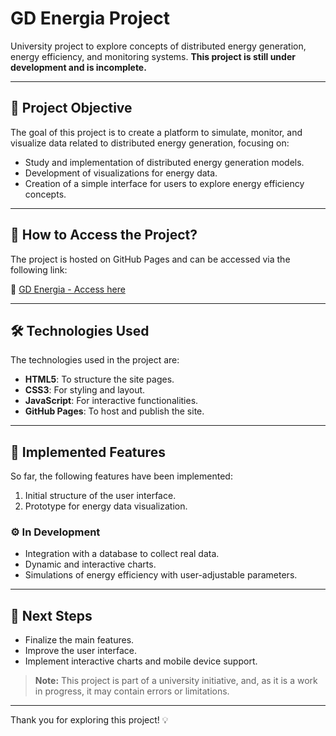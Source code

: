 # GD Energia Project
University project to explore concepts of distributed energy generation, energy efficiency, and monitoring systems. **This project is still under development and is incomplete.**

---

## 🌟 **Project Objective**
The goal of this project is to create a platform to simulate, monitor, and visualize data related to distributed energy generation, focusing on:

- Study and implementation of distributed energy generation models.
- Development of visualizations for energy data.
- Creation of a simple interface for users to explore energy efficiency concepts.

---

## 🚀 **How to Access the Project?**
The project is hosted on GitHub Pages and can be accessed via the following link:

🔗 [GD Energia - Access here](https://manoper93.github.io/P21_GDENERGIA/)

---

## 🛠️ **Technologies Used**
The technologies used in the project are:

- **HTML5**: To structure the site pages.
- **CSS3**: For styling and layout.
- **JavaScript**: For interactive functionalities.
- **GitHub Pages**: To host and publish the site.

---

## 🔧 **Implemented Features**
So far, the following features have been implemented:

1. Initial structure of the user interface.
2. Prototype for energy data visualization.

### ⚙️ **In Development**
- Integration with a database to collect real data.
- Dynamic and interactive charts.
- Simulations of energy efficiency with user-adjustable parameters.

---

## 🎯 **Next Steps**
- Finalize the main features.
- Improve the user interface.
- Implement interactive charts and mobile device support.

> **Note:** This project is part of a university initiative, and, as it is a work in progress, it may contain errors or limitations.

---

Thank you for exploring this project! 💡
